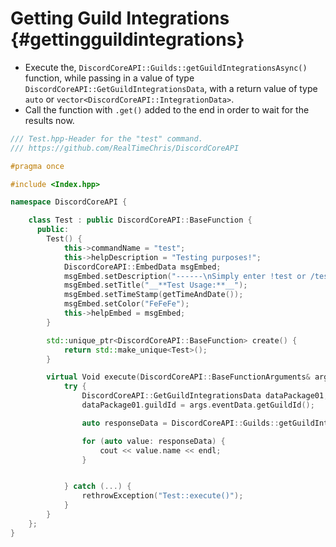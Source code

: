 Getting Guild Integrations {#gettingguildintegrations}
============
- Execute the, `DiscordCoreAPI::Guilds::getGuildIntegrationsAsync()` function, while passing in a value of type `DiscordCoreAPI::GetGuildIntegrationsData`, with a return value of type `auto` or `vector<DiscordCoreAPI::IntegrationData>`.
- Call the function with `.get()` added to the end in order to wait for the results now.

```cpp
/// Test.hpp-Header for the "test" command.
/// https://github.com/RealTimeChris/DiscordCoreAPI

#pragma once

#include <Index.hpp>

namespace DiscordCoreAPI {

	class Test : public DiscordCoreAPI::BaseFunction {
	  public:
		Test() {
			this->commandName = "test";
			this->helpDescription = "Testing purposes!";
			DiscordCoreAPI::EmbedData msgEmbed;
			msgEmbed.setDescription("------\nSimply enter !test or /test!\n------");
			msgEmbed.setTitle("__**Test Usage:**__");
			msgEmbed.setTimeStamp(getTimeAndDate());
			msgEmbed.setColor("FeFeFe");
			this->helpEmbed = msgEmbed;
		}

		std::unique_ptr<DiscordCoreAPI::BaseFunction> create() {
			return std::make_unique<Test>();
		}

		virtual Void execute(DiscordCoreAPI::BaseFunctionArguments& args) {
			try {
				DiscordCoreAPI::GetGuildIntegrationsData dataPackage01;
				dataPackage01.guildId = args.eventData.getGuildId();

				auto responseData = DiscordCoreAPI::Guilds::getGuildIntegrationsAsync(dataPackage01).get();

				for (auto value: responseData) {
					cout << value.name << endl;
				}


			} catch (...) {
				rethrowException("Test::execute()");
			}
		}
	};
}
```
